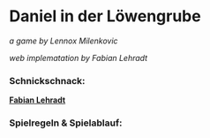 # Daniel in der Löwengrube

*a game by Lennox Milenkovic*

*web implematation by Fabian Lehradt*

### Schnickschnack:

**[Fabian Lehradt](https://lehradt.github.io/profile)**

### Spielregeln & Spielablauf:
